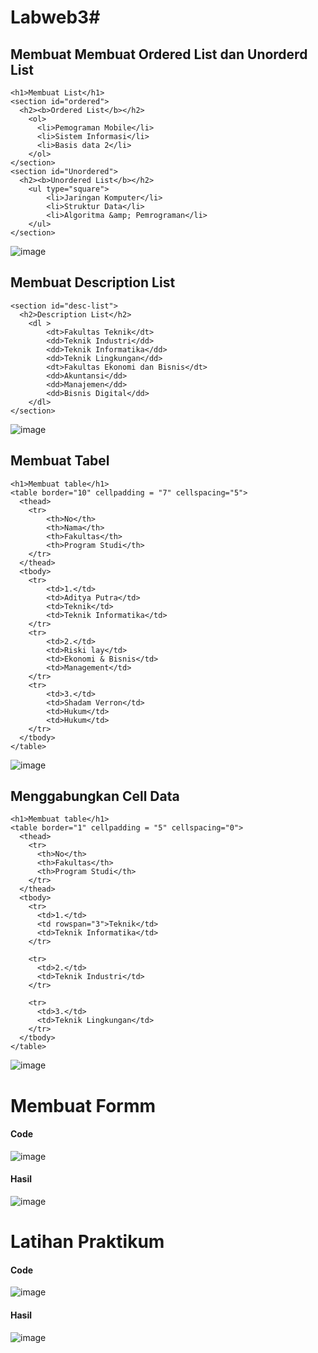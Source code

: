 # Labweb3# 

## Membuat Membuat Ordered List dan Unorderd List
```
<h1>Membuat List</h1>
<section id="ordered">
  <h2><b>Ordered List</b></h2>
    <ol>
      <li>Pemograman Mobile</li>
      <li>Sistem Informasi</li>
      <li>Basis data 2</li>
    </ol>
</section>
<section id="Unordered">
  <h2><b>Unordered List</b></h2>
    <ul type="square">
        <li>Jaringan Komputer</li>
        <li>Struktur Data</li>
        <li>Algoritma &amp; Pemrograman</li>
    </ul>
</section>
```
![image](https://github.com/adityaputrawijaya/Lab3web/assets/115687055/1c4ca1e0-c712-4fd3-ae2e-a0b1b79c6bd3)


## Membuat Description List
```
<section id="desc-list">
  <h2>Description List</h2>
    <dl >
        <dt>Fakultas Teknik</dt>
        <dd>Teknik Industri</dd>
        <dd>Teknik Informatika</dd>
        <dd>Teknik Lingkungan</dd>
        <dt>Fakultas Ekonomi dan Bisnis</dt>
        <dd>Akuntansi</dd>
        <dd>Manajemen</dd>
        <dd>Bisnis Digital</dd>
    </dl>
</section>
```
![image](https://github.com/adityaputrawijaya/Lab3web/assets/115687055/ece12c70-d70a-4442-b63a-7af3fd9d07d9)


## Membuat Tabel
```
<h1>Membuat table</h1>
<table border="10" cellpadding = "7" cellspacing="5">
  <thead>
    <tr>
        <th>No</th>
        <th>Nama</th>
        <th>Fakultas</th>
        <th>Program Studi</th>
    </tr>
  </thead>
  <tbody>
    <tr>
        <td>1.</td>
        <td>Aditya Putra</td>
        <td>Teknik</td>
        <td>Teknik Informatika</td>
    </tr>
    <tr>
        <td>2.</td>
        <td>Riski lay</td>
        <td>Ekonomi & Bisnis</td>
        <td>Management</td>
    </tr>
    <tr>
        <td>3.</td>
        <td>Shadam Verron</td>
        <td>Hukum</td>
        <td>Hukum</td>
    </tr>
  </tbody>
</table>
```
![image](https://github.com/adityaputrawijaya/Lab3web/assets/115687055/62112de0-487c-45e8-b214-0c571932f9e9)


## Menggabungkan Cell Data
```
<h1>Membuat table</h1>
<table border="1" cellpadding = "5" cellspacing="0">
  <thead>
    <tr>
      <th>No</th>
      <th>Fakultas</th>
      <th>Program Studi</th>
    </tr>
  </thead>
  <tbody>
    <tr>
      <td>1.</td>
      <td rowspan="3">Teknik</td>
      <td>Teknik Informatika</td>
    </tr>

    <tr>
      <td>2.</td>
      <td>Teknik Industri</td>
    </tr>

    <tr>
      <td>3.</td>
      <td>Teknik Lingkungan</td>
    </tr>
  </tbody>
</table>
```
![image](https://github.com/adityaputrawijaya/Lab3web/assets/115687055/a5753325-7bd3-4fab-acc3-c13550c4a9df)


# Membuat Formm
#### Code
![image](https://github.com/adityaputrawijaya/Lab3web/assets/115687055/f9afab66-b55a-4fb9-adff-05f456ddce8c)

#### Hasil
![image](https://github.com/adityaputrawijaya/Lab3web/assets/115687055/df7de866-4a36-4f0a-8340-f3ed82a82da2)


# Latihan Praktikum
#### Code
![image](https://github.com/adityaputrawijaya/Lab3web/assets/115687055/84044763-dddb-4f42-98e9-e18b7d2f9277)

#### Hasil
![image](https://github.com/adityaputrawijaya/Lab3web/assets/115687055/49e5b314-9795-412f-be38-bd0717fb5fc0)
